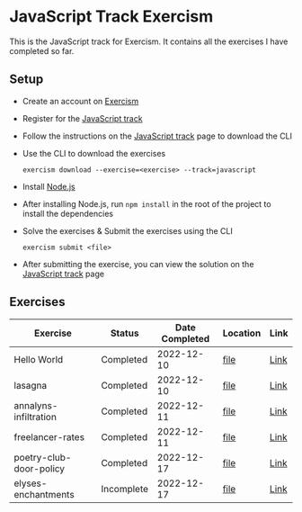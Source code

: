 # JavaScript Track Exercism

This is the JavaScript track for Exercism. It contains all the exercises I have completed so far.

## Setup

- Create an account on [Exercism](https://exercism.org/)
- Register for the [JavaScript track](https://exercism.org/tracks/javascript)
- Follow the instructions on the [JavaScript track](https://exercism.org/tracks/javascript) page to download the CLI
- Use the CLI to download the exercises

    `exercism download --exercise=<exercise> --track=javascript`

- Install [Node.js](https://nodejs.org/en/download/)
- After installing Node.js, run `npm install` in the root of the project to install the dependencies
- Solve the exercises & Submit the exercises using the CLI

    `exercism submit <file>`

- After submitting the exercise, you can view the solution on the [JavaScript track](https://exercism.org/tracks/javascript) page

## Exercises

| Exercise                | Status     | Date Completed | Location                                               | Link                                                                             |
| ----------------------- | ---------- | -------------- | ------------------------------------------------------ | -------------------------------------------------------------------------------- |
| Hello World             | Completed  | 2022-12-10     | [file](hello-world/hello-world.js)                     | [Link](https://exercism.org/tracks/javascript/exercises/hello-world)             |
| lasagna                 | Completed  | 2022-12-10     | [file](lasagna/lasagna.js)                             | [Link](https://exercism.org/tracks/javascript/exercises/lasagna)                 |
| annalyns-infiltration   | Completed  | 2022-12-11     | [file](annalyns-infiltration/annalyns-infiltration.js) | [Link](https://exercism.org/tracks/javascript/exercises/annalyns-infiltration)   |
| freelancer-rates        | Completed  | 2022-12-11     | [file](freelancer-rates/freelancer-rates.js)           | [Link](https://exercism.org/tracks/javascript/exercises/freelancer-rates)        |
| poetry-club-door-policy | Completed  | 2022-12-17     | [file](poetry-club-door-policy/door-policy.js)         | [Link](https://exercism.org/tracks/javascript/exercises/poetry-club-door-policy) |
| elyses-enchantments     | Incomplete | 2022-12-17     | [file](elyses-enchantments/enchantments.js)            | [Link](https://exercism.org/tracks/javascript/exercises/elyses-enchantments)     |

